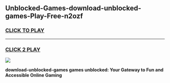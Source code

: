 
## Unblocked-Games-download-unblocked-games-Play-Free-n2ozf
<h3>
<a href="https://premium76.site?title=download-unblocked-games&ref=18A1">CLICK TO PLAY</a></h3>
<hr>

<h3>
<a href="https://premium76.site?title=download-unblocked-games&ref=18A1">CLICK 2 PLAY</a>
  
</h3>

<a href="https://premium76.site?title=download-unblocked-games&ref=18A1"><img src="https://clearcache.store/games.png"></a>


**download-unblocked-games games unblocked: Your Gateway to Fun and Accessible Online Gaming**
